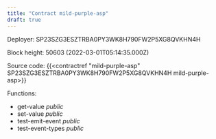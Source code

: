 ```yaml
---
title: "Contract mild-purple-asp"
draft: true
---
```

Deployer: SP23SZG3ESZTRBA0PY3WK8H790FW2P5XG8QVKHN4H


 



Block height: 50603 (2022-03-01T05:14:35.000Z)

Source code: {{<contractref "mild-purple-asp" SP23SZG3ESZTRBA0PY3WK8H790FW2P5XG8QVKHN4H mild-purple-asp>}}

Functions:

* get-value _public_
* set-value _public_
* test-emit-event _public_
* test-event-types _public_
